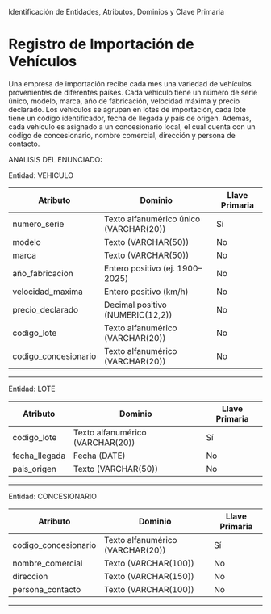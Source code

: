 Identificación de Entidades, Atributos, Dominios y Clave Primaria

# Registro de Importación de Vehículos
Una empresa de importación recibe cada mes una variedad de vehículos provenientes de diferentes países. Cada vehículo tiene un número de serie único, modelo, marca, año de fabricación, velocidad máxima y precio declarado. Los vehículos se agrupan en lotes de importación, cada lote tiene un código identificador, fecha de llegada y país de origen. Además, cada vehículo es asignado a un concesionario local, el cual cuenta con un código de concesionario, nombre comercial, dirección y persona de contacto.

ANALISIS DEL ENUNCIADO:


 Entidad: VEHICULO

| **Atributo**        | **Dominio**                             | **Llave Primaria** |
|----------------------|------------------------------------------|--------------------|
| numero_serie         | Texto alfanumérico único (VARCHAR(20))  |  Sí |
| modelo               | Texto (VARCHAR(50))                     |  No |
| marca                | Texto (VARCHAR(50))                     |  No |
| año_fabricacion      | Entero positivo (ej. 1900–2025)         |  No |
| velocidad_maxima     | Entero positivo (km/h)                  |  No |
| precio_declarado     | Decimal positivo (NUMERIC(12,2))        |  No |
| codigo_lote      | Texto alfanumérico (VARCHAR(20))        |  No |
| codigo_concesionario  | Texto alfanumérico (VARCHAR(20))   |  No |

---

Entidad: LOTE

| **Atributo**   | **Dominio**                       | **Llave Primaria** |
|----------------|------------------------------------|--------------------|
| codigo_lote    | Texto alfanumérico (VARCHAR(20))  |  Sí |
| fecha_llegada  | Fecha (DATE)                      |  No |
| pais_origen    | Texto (VARCHAR(50))               |  No |

---

 Entidad: CONCESIONARIO

| **Atributo**       | **Dominio**                       | **Llave Primaria** |
|---------------------|------------------------------------|--------------------|
| codigo_concesionario | Texto alfanumérico (VARCHAR(20)) |  Sí |
| nombre_comercial    | Texto (VARCHAR(100))              |  No |
| direccion           | Texto (VARCHAR(150))              |  No |
| persona_contacto    | Texto (VARCHAR(100))              |  No |

---



